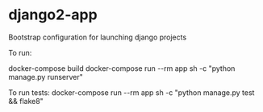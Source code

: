 # django2-app

Bootstrap configuration for launching django projects

To run:

docker-compose build
docker-compose run --rm app sh -c "python manage.py runserver"

To run tests:
docker-compose run --rm app sh -c "python manage.py test && flake8"
